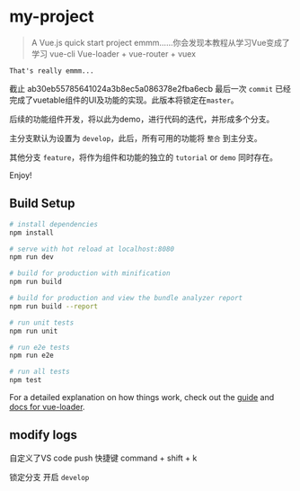 # my-project

> A Vue.js quick start project
> emmm……你会发现本教程从学习Vue变成了学习 vue-cli Vue-loader + vue-router + vuex

`That's really emmm...`

截止 ab30eb55785641024a3b8ec5a086378e2fba6ecb 最后一次 `commit` 已经完成了vuetable组件的UI及功能的实现。此版本将锁定在`master`。

后续的功能组件开发，将以此为demo，进行代码的迭代，并形成多个分支。

主分支默认为设置为 `develop`，此后，所有可用的功能将 `整合` 到主分支。

其他分支 `feature`，将作为组件和功能的独立的 `tutorial` or `demo` 同时存在。

Enjoy!

## Build Setup

``` bash
# install dependencies
npm install

# serve with hot reload at localhost:8080
npm run dev

# build for production with minification
npm run build

# build for production and view the bundle analyzer report
npm run build --report

# run unit tests
npm run unit

# run e2e tests
npm run e2e

# run all tests
npm test
```

For a detailed explanation on how things work, check out the [guide](http://vuejs-templates.github.io/webpack/) and [docs for vue-loader](http://vuejs.github.io/vue-loader).

## modify logs

自定义了VS code push 快捷键 command + shift + k

锁定分支 开启 `develop`
